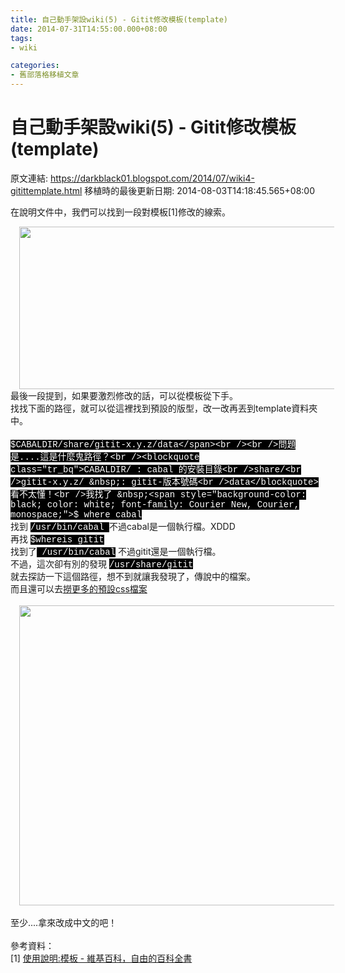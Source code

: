 ```yaml
---
title: 自己動手架設wiki(5) - Gitit修改模板(template)
date: 2014-07-31T14:55:00.000+08:00
tags: 
- wiki

categories:
- 舊部落格移植文章
---
```


# 自己動手架設wiki(5) - Gitit修改模板(template)

原文連結: https://darkblack01.blogspot.com/2014/07/wiki4-gitittemplate.html
移植時的最後更新日期: 2014-08-03T14:18:45.565+08:00

在說明文件中，我們可以找到一段對模板[1]修改的線索。<br /><div class="separator" style="clear: both; text-align: center;"><a href="http://1.bp.blogspot.com/-g3myZ6yDfvo/U9maadLXczI/AAAAAAAAHX8/X-20SVqQFXs/s1600/Changing+the+theme.png" imageanchor="1" style="margin-left: 1em; margin-right: 1em;"><img border="0" src="http://1.bp.blogspot.com/-g3myZ6yDfvo/U9maadLXczI/AAAAAAAAHX8/X-20SVqQFXs/s1600/Changing+the+theme.png" height="260" width="640" /></a></div>最後一段提到，如果要激烈修改的話，可以從模板從下手。<br />找找下面的路徑，就可以從這裡找到預設的版型，改一改再丟到template資料夾中。<br /><br /><span style="background-color: black; color: white; font-family: Courier New, Courier, monospace;">$CABALDIR/share/gitit-x.y.z/data</span><br /><br />問題是....這是什麼鬼路徑？<br /><blockquote class="tr_bq">CABALDIR/ : cabal 的安裝目錄<br />share/<br />gitit-x.y.z/ &nbsp;: gitit-版本號碼<br />data</blockquote>看不太懂！<br />我找了 &nbsp;<span style="background-color: black; color: white; font-family: Courier New, Courier, monospace;">$ where cabal</span><br />找到 <span style="background-color: black; color: white; font-family: Courier New, Courier, monospace;">/usr/bin/cabal </span>不過cabal是一個執行檔。XDDD<br />再找 <span style="background-color: black; color: white; font-family: Courier New, Courier, monospace;">$whereis gitit</span><br />找到了<span style="background-color: black; color: white; font-family: Courier New, Courier, monospace;"> /usr/bin/cabal</span> 不過gitit還是一個執行檔。<br />不過，這次卻有別的發現 <span style="background-color: black;"><span style="color: white; font-family: Courier New, Courier, monospace;">/usr/share/gitit</span></span><br />就去探訪一下這個路徑，想不到就讓我發現了，傳說中的檔案。<br />而且還可以去<a href="http://darkblack01.blogspot.tw/2014/07/wiki4-gititcss.html">撈更多的預設css檔案</a><br /><br /><div class="separator" style="clear: both; text-align: center;"><a href="http://4.bp.blogspot.com/-yrffRk67_Dw/U9noN6WA8iI/AAAAAAAAHYY/Yr-kfxVXuDM/s1600/template_path.png" imageanchor="1" style="margin-left: 1em; margin-right: 1em;"><img border="0" src="http://4.bp.blogspot.com/-yrffRk67_Dw/U9noN6WA8iI/AAAAAAAAHYY/Yr-kfxVXuDM/s1600/template_path.png" height="480" width="640" /></a></div><br />至少....拿來改成中文的吧！<br /><br />參考資料：<br />[1]&nbsp;<a href="http://zh.wikipedia.org/wiki/Help:%E6%A8%A1%E6%9D%BF">使用說明:模板 - 維基百科，自由的百科全書</a><br /><br />
